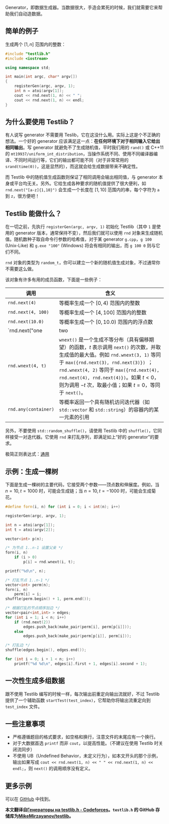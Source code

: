 Generator，即数据生成器。当数据很大，手造会累死的时候，我们就需要它来帮助我们自动造数据。

## 简单的例子

生成两个 $[1,n]$ 范围内的整数：

```cpp
#include "testlib.h"
#include <iostream>

using namespace std;

int main(int argc, char* argv[])
{
    registerGen(argc, argv, 1);
    int n = atoi(argv[1]);
    cout << rnd.next(1, n) << " ";
    cout << rnd.next(1, n) << endl;
}
```

## 为什么要使用 Testlib？

有人说写 generator 不需要用 Teslib，它在这没什么用。实际上这是个不正确的想法。一个好的 generator 应该满足这一点：**在任何环境下对于相同输入它给出相同输出**。写 generator 就避免不了生成随机值，平时我们用的 `rand()` 或 C++11 的 `mt19937/uniform_int_distribution`，当操作系统不同、使用不同编译器编译、不同时间运行等，它们的输出都可能不同（对于非常常用的 `srand(time(0))`，这是显然的），而这就会给生成数据带来不确定性。

而 Testlib 中的随机值生成函数则保证了相同调用会输出相同值，与 generator 本身或平台均无关。另外。它给生成各种要求的随机值提供了很大便利，如 `rnd.next("[a-z]{1,10}")` 会生成一个长度在 $[1,10]$ 范围内的串，每个字符为 `a` 到 `z`，很方便吧！

## Testlib 能做什么？

在一切之前，先执行 `registerGen(argc, argv, 1)` 初始化 Testlib（其中 `1` 是使用的 generator 版本，通常保持不变），然后我们就可以使用 `rnd` 对象来生成随机值。随机数种子取自命令行参数的哈希值，对于某 generator `g.cpp`，`g 100` (Unix-Like) 和 `g.exe "100"` (Windows) 将会有相同的输出，而 `g 100 0` 则与它们不同。

`rnd` 对象的类型为 `random_t`，你可以建立一个新的随机值生成对象，不过通常你不需要这么做。

该对象有许多有用的成员函数，下面是一些例子：

| 调用                            | 含义                                                         |
| ------------------------------- | ------------------------------------------------------------ |
| `rnd.next(4)`                   | 等概率生成一个 $[0,4)$  范围内的整数                         |
| `rnd.next(4, 100)`              | 等概率生成一个 $[4,100]$ 范围内的整数                        |
| `rnd.next(10.0)`                | 等概率生成一个 $[0,10.0)$ 范围内的浮点数                      |
| `rnd.next("one | two | three")` | 等概率从 `one`, `two`, `three` 三个串中返回一个              |
| `rnd.wnext(4, t)`               | `wnext()` 是一个生成不等分布（具有偏移期望）的函数，$t$ 表示调用 `next()` 的次数，并取生成值的最大值。例如 `rnd.wnext(3, 1)` 等同于 `max({rnd.next(3), rnd.next(3)}) `；`rnd.wnext(4, 2)` 等同于 `max({rnd.next(4), rnd.next(4), rnd.next(4)})`。如果 $t<0$，则为调用 $-t$ 次，取最小值；如果 $t=0$，等同于 `next()`。 |
| `rnd.any(container)`            | 等概率返回一个具有随机访问迭代器（如 `std::vector` 和 `std::string`）的容器内的某一元素的引用 |

另外，不要使用 `std::random_shuffle()`，请使用 Testlib 中的 `shuffle()`，它同样接受一对迭代器。它使用 `rnd` 来打乱序列，即满足如上“好的 generator”的要求。

极简正则表达式：[通用](./general/)

## 示例：生成一棵树

下面是生成一棵树的主要代码，它接受两个参数——顶点数和伸展度。例如，当 $n=10,t=1000$ 时，可能会生成链；当 $n=10,t=-1000$ 时，可能会生成菊花。

```cpp
#define forn(i, n) for (int i = 0; i < int(n); i++)

registerGen(argc, argv, 1);

int n = atoi(argv[1]);
int t = atoi(argv[2]);

vector<int> p(n);

/* 为节点 1..n-1 设置父亲 */
forn(i, n)
    if (i > 0)
        p[i] = rnd.wnext(i, t);

printf("%d\n", n);

/* 打乱节点 1..n-1 */
vector<int> perm(n);
forn(i, n)
    perm[i] = i;
shuffle(perm.begin() + 1, perm.end());

/* 根据打乱的节点顺序加边 */
vector<pair<int,int> > edges;
for (int i = 1; i < n; i++)
    if (rnd.next(2))
        edges.push_back(make_pair(perm[i], perm[p[i]]));
    else
        edges.push_back(make_pair(perm[p[i]], perm[i]));

/* 打乱边 */
shuffle(edges.begin(), edges.end());

for (int i = 0; i + 1 < n; i++)
    printf("%d %d\n", edges[i].first + 1, edges[i].second + 1);
```

## 一次性生成多组数据

跟不使用 Testlib 编写的时候一样，每次输出前重定向输出流就好，不过 Testlib 提供了一个辅助函数 `startTest(test_index)`，它帮助你将输出流重定向到 `test_index` 文件。

## 一些注意事项
-   严格遵循题目的格式要求，如空格和换行，注意文件的末尾应有一个换行。
-   对于大数据首选 `printf` 而非 `cout`，以提高性能。（不建议在使用 Testlib 时关闭流同步）
-   不使用 UB（Undefined Behavior，未定义行为），如本文开头的那个示例，输出如果写成 `cout << rnd.next(1, n) << " " << rnd.next(1, n) << endl;`，则 `next()` 的调用顺序没有定义。

## 更多示例

可以在 [GitHub](https://github.com/MikeMirzayanov/testlib/tree/master/generators) 中找到。

**本文翻译自[Генераторы на testlib.h - Codeforces](https://codeforces.com/blog/entry/18291)。`testlib.h` 的 GitHub 存储库为[MikeMirzayanov/testlib](https://github.com/MikeMirzayanov/testlib)。**
